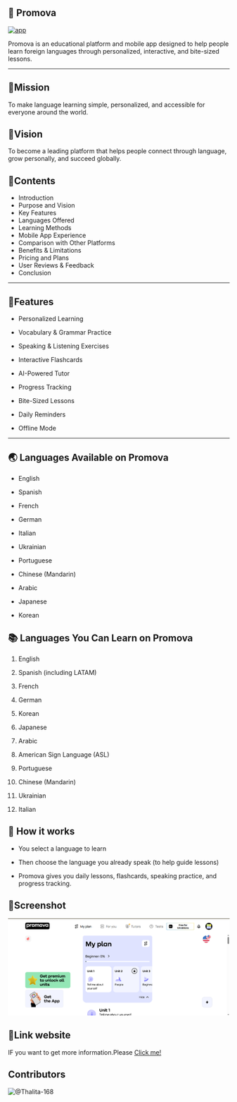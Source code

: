 ## 🏦 Promova

[![app](https://img.shields.io/badge/Promova-Toturial-purple)](https://getbootstrap.com)

Promova is an educational platform and mobile app designed to help people learn foreign languages through personalized, interactive, and bite-sized lessons.

---------------
## 🎯Mission
To make language learning simple, personalized, and accessible for everyone around the world.
## 🧠Vision
To become a leading platform that helps people connect through language, grow personally, and succeed globally.
## 📑Contents
- <a>Introduction</a>
- <a>Purpose and Vision</a>
- <a>Key Features</a>
- <a>Languages Offered</a>
- <a>Learning Methods</a>
- <a>Mobile App Experience</a>
- <a>Comparison with Other Platforms</a>
- <a>Benefits & Limitations</a>
- <a>Pricing and Plans</a>
- <a>User Reviews & Feedback</a>
- <a>Conclusion</a>
--------------
## 🎀Features
- Personalized Learning

- Vocabulary & Grammar Practice

- Speaking & Listening Exercises

- Interactive Flashcards

- AI-Powered Tutor

- Progress Tracking

- Bite-Sized Lessons

- Daily Reminders

- Offline Mode
----
## 🌏 Languages Available on Promova
- English

- Spanish

- French

- German

- Italian

- Ukrainian

- Portuguese

- Chinese (Mandarin)

- Arabic

- Japanese

- Korean
## 📚 Languages You Can Learn on Promova
1. English

1. Spanish (including LATAM)

1. French

1. German

1. Korean

1. Japanese

1. Arabic

1. American Sign Language (ASL)

1. Portuguese

1. Chinese (Mandarin)

1. Ukrainian

1. Italian
## 🔐 How it works
- You select a language to learn

- Then choose the language you already speak (to help guide lessons)

- Promova gives you daily lessons, flashcards, speaking practice, and progress tracking.

## 📸Screenshot
![Capture](Capture.PNG)

## 🔗Link website
IF you want to get more information.Please
<a href="https://promova.com/my-plan/" target="_blank">Click me!</a>

## Contributors
![@Thalita-168](https://contrib.rocks/image?repo=Thalita-168/Readme)

